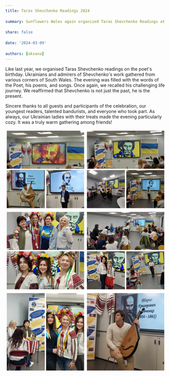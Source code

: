 ```yaml
---
title: Taras Shevchenko Readings 2024

summary: Sunflowers Wales again organized Taras Shevchenko Readings at Swansea Multicultural HUB

share: false

date: '2024-03-09' 

authors: [oksana]
---
```


Like last year, we organised Taras Shevchenko readings on the poet's birthday. Ukrainians and admirers of Shevchenko's work gathered from various corners of South Wales. The evening was filled with the words of the Poet, his poems, and songs. Once again, we recalled his challenging life journey. We reaffirmed that Shevchenko is not just the past, he is the present. 

Sincere thanks to all guests and participants of the celebration, our youngest readers, talented bandurists, and everyone who took part. As always, our Ukrainian ladies with their treats made the evening particularly cozy. It was a truly warm gathering among friends!

<div style="margin-top: 0; text-align: center;"><img src="shev-1.jpg" alt="shev" width="50%" style="display: inline; margin-top: 0;"/><img src="shev-2.jpg" alt="shev" width="50%" style="display: inline; margin-top: 0;"/></div>

<div style="margin-top: 0; text-align: center;"><img src="shev-3.jpg" alt="shev" width="50%" style="display: inline; margin-top: 0;"/><img src="shev-4.jpg" alt="shev" width="50%" style="display: inline; margin-top: 0;"/></div>

<div style="margin-top: 0; text-align: center;"><img src="shev-5.jpg" alt="shev" width="50%" style="display: inline; margin-top: 0;"/><img src="shev-6.jpg" alt="shev" width="50%" style="display: inline; margin-top: 0;"/></div>

<!-- {{< youtube etLJpxXCTBY >}} -->
